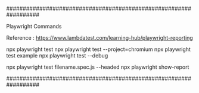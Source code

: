 ##################################################################

Playwright Commands 

Reference : https://www.lambdatest.com/learning-hub/playwright-reporting

npx playwright test 
npx playwright test --project=chromium
npx playwright test example
npx playwright test --debug

npx playwright test filename.spec.js --headed
npx playwright show-report

##################################################################